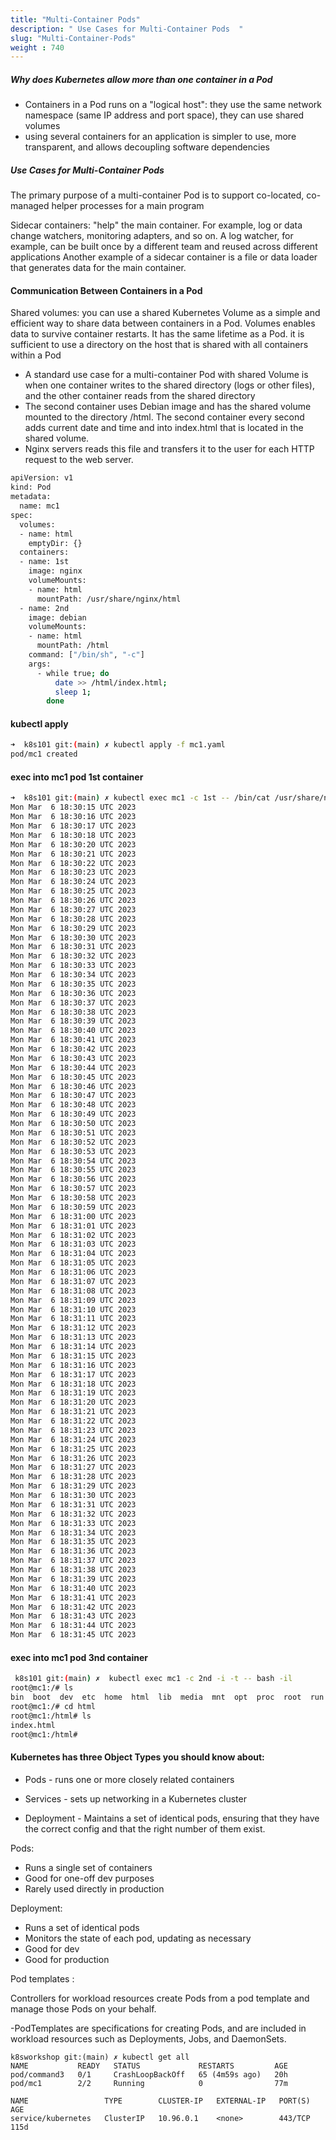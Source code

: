 ```yaml
---
title: "Multi-Container Pods"
description: " Use Cases for Multi-Container Pods  "
slug: "Multi-Container-Pods"
weight : 740
---
```



##### Why does Kubernetes allow more than one container in a Pod
- Containers in a Pod runs on a "logical host": they use the same network namespace (same IP address and port space), they can use shared volumes
- using several containers for an application is simpler to use, more transparent, and allows decoupling software dependencies

##### Use Cases for Multi-Container Pods

The primary purpose of a multi-container Pod is to support co-located, co-managed helper processes for a main program

Sidecar containers:
"help" the main container. For example, log or data change watchers, monitoring adapters, and so on.
A log watcher, for example, can be built once by a different team and reused across different applications
Another example of a sidecar container is a file or data loader that generates data for the main container.

#### Communication Between Containers in a Pod

Shared volumes:
you can use a shared Kubernetes Volume as a simple and efficient way to share data between containers in a Pod.
Volumes enables data to survive container restarts. It has the same lifetime as a Pod.
it is sufficient to use a directory on the host that is shared with all containers within a Pod

- A standard use case for a multi-container Pod with shared Volume is when one container writes to the shared directory (logs or other files), and the other container reads from the shared directory
- The second container uses Debian image and has the shared volume mounted to the directory /html. The second container every second adds current date and time and into index.html that is located in the shared volume.
- Nginx servers reads this file and transfers it to the user for each HTTP request to the web server.

```sh
apiVersion: v1
kind: Pod
metadata:
  name: mc1
spec:
  volumes:
  - name: html
    emptyDir: {}
  containers:
  - name: 1st
    image: nginx
    volumeMounts:
    - name: html
      mountPath: /usr/share/nginx/html
  - name: 2nd
    image: debian
    volumeMounts:
    - name: html
      mountPath: /html
    command: ["/bin/sh", "-c"]
    args:
      - while true; do
          date >> /html/index.html;
          sleep 1;
        done

```
#### kubectl apply 

```sh
➜  k8s101 git:(main) ✗ kubectl apply -f mc1.yaml 
pod/mc1 created

```

#### exec into mc1 pod 1st container 

```sh
➜  k8s101 git:(main) ✗ kubectl exec mc1 -c 1st -- /bin/cat /usr/share/nginx/html/index.html
Mon Mar  6 18:30:15 UTC 2023
Mon Mar  6 18:30:16 UTC 2023
Mon Mar  6 18:30:17 UTC 2023
Mon Mar  6 18:30:18 UTC 2023
Mon Mar  6 18:30:20 UTC 2023
Mon Mar  6 18:30:21 UTC 2023
Mon Mar  6 18:30:22 UTC 2023
Mon Mar  6 18:30:23 UTC 2023
Mon Mar  6 18:30:24 UTC 2023
Mon Mar  6 18:30:25 UTC 2023
Mon Mar  6 18:30:26 UTC 2023
Mon Mar  6 18:30:27 UTC 2023
Mon Mar  6 18:30:28 UTC 2023
Mon Mar  6 18:30:29 UTC 2023
Mon Mar  6 18:30:30 UTC 2023
Mon Mar  6 18:30:31 UTC 2023
Mon Mar  6 18:30:32 UTC 2023
Mon Mar  6 18:30:33 UTC 2023
Mon Mar  6 18:30:34 UTC 2023
Mon Mar  6 18:30:35 UTC 2023
Mon Mar  6 18:30:36 UTC 2023
Mon Mar  6 18:30:37 UTC 2023
Mon Mar  6 18:30:38 UTC 2023
Mon Mar  6 18:30:39 UTC 2023
Mon Mar  6 18:30:40 UTC 2023
Mon Mar  6 18:30:41 UTC 2023
Mon Mar  6 18:30:42 UTC 2023
Mon Mar  6 18:30:43 UTC 2023
Mon Mar  6 18:30:44 UTC 2023
Mon Mar  6 18:30:45 UTC 2023
Mon Mar  6 18:30:46 UTC 2023
Mon Mar  6 18:30:47 UTC 2023
Mon Mar  6 18:30:48 UTC 2023
Mon Mar  6 18:30:49 UTC 2023
Mon Mar  6 18:30:50 UTC 2023
Mon Mar  6 18:30:51 UTC 2023
Mon Mar  6 18:30:52 UTC 2023
Mon Mar  6 18:30:53 UTC 2023
Mon Mar  6 18:30:54 UTC 2023
Mon Mar  6 18:30:55 UTC 2023
Mon Mar  6 18:30:56 UTC 2023
Mon Mar  6 18:30:57 UTC 2023
Mon Mar  6 18:30:58 UTC 2023
Mon Mar  6 18:30:59 UTC 2023
Mon Mar  6 18:31:00 UTC 2023
Mon Mar  6 18:31:01 UTC 2023
Mon Mar  6 18:31:02 UTC 2023
Mon Mar  6 18:31:03 UTC 2023
Mon Mar  6 18:31:04 UTC 2023
Mon Mar  6 18:31:05 UTC 2023
Mon Mar  6 18:31:06 UTC 2023
Mon Mar  6 18:31:07 UTC 2023
Mon Mar  6 18:31:08 UTC 2023
Mon Mar  6 18:31:09 UTC 2023
Mon Mar  6 18:31:10 UTC 2023
Mon Mar  6 18:31:11 UTC 2023
Mon Mar  6 18:31:12 UTC 2023
Mon Mar  6 18:31:13 UTC 2023
Mon Mar  6 18:31:14 UTC 2023
Mon Mar  6 18:31:15 UTC 2023
Mon Mar  6 18:31:16 UTC 2023
Mon Mar  6 18:31:17 UTC 2023
Mon Mar  6 18:31:18 UTC 2023
Mon Mar  6 18:31:19 UTC 2023
Mon Mar  6 18:31:20 UTC 2023
Mon Mar  6 18:31:21 UTC 2023
Mon Mar  6 18:31:22 UTC 2023
Mon Mar  6 18:31:23 UTC 2023
Mon Mar  6 18:31:24 UTC 2023
Mon Mar  6 18:31:25 UTC 2023
Mon Mar  6 18:31:26 UTC 2023
Mon Mar  6 18:31:27 UTC 2023
Mon Mar  6 18:31:28 UTC 2023
Mon Mar  6 18:31:29 UTC 2023
Mon Mar  6 18:31:30 UTC 2023
Mon Mar  6 18:31:31 UTC 2023
Mon Mar  6 18:31:32 UTC 2023
Mon Mar  6 18:31:33 UTC 2023
Mon Mar  6 18:31:34 UTC 2023
Mon Mar  6 18:31:35 UTC 2023
Mon Mar  6 18:31:36 UTC 2023
Mon Mar  6 18:31:37 UTC 2023
Mon Mar  6 18:31:38 UTC 2023
Mon Mar  6 18:31:39 UTC 2023
Mon Mar  6 18:31:40 UTC 2023
Mon Mar  6 18:31:41 UTC 2023
Mon Mar  6 18:31:42 UTC 2023
Mon Mar  6 18:31:43 UTC 2023
Mon Mar  6 18:31:44 UTC 2023
Mon Mar  6 18:31:45 UTC 2023
```

#### exec into mc1 pod 3nd container 

```sh
 k8s101 git:(main) ✗  kubectl exec mc1 -c 2nd -i -t -- bash -il
root@mc1:/# ls
bin  boot  dev  etc  home  html  lib  media  mnt  opt  proc  root  run  sbin  srv  sys  tmp  usr  var
root@mc1:/# cd html
root@mc1:/html# ls
index.html
root@mc1:/html# 
```


#### Kubernetes has three Object Types you should know about:

- Pods - runs one or more closely related containers

- Services - sets up networking in a Kubernetes cluster

- Deployment - Maintains a set of identical pods, ensuring that they have the correct config and that the right number of them exist.

Pods:

- Runs a single set of containers
- Good for one-off dev purposes
- Rarely used directly in production

Deployment:

- Runs a set of identical pods
- Monitors the state of each pod, updating as necessary
- Good for dev
- Good for production


Pod templates : 

Controllers for workload resources create Pods from a pod template and manage those Pods on your behalf.

-PodTemplates are specifications for creating Pods, and are included in workload resources such as Deployments, Jobs, and DaemonSets.

```
k8sworkshop git:(main) ✗ kubectl get all
NAME           READY   STATUS             RESTARTS         AGE
pod/command3   0/1     CrashLoopBackOff   65 (4m59s ago)   20h
pod/mc1        2/2     Running            0                77m

NAME                 TYPE        CLUSTER-IP   EXTERNAL-IP   PORT(S)   AGE
service/kubernetes   ClusterIP   10.96.0.1    <none>        443/TCP   115d

```



